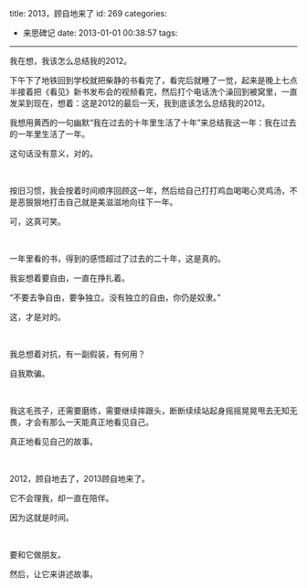 title: 2013，顾自地来了
id: 269
categories:
  - 来思碑记
date: 2013-01-01 00:38:57
tags:
---

我在想，我该怎么总结我的2012。

下午下了地铁回到学校就把柴静的书看完了，看完后就睡了一觉，起来是晚上七点半接着把《看见》新书发布会的视频看完，然后打个电话洗个澡回到被窝里，一直发呆到现在，想着：这是2012的最后一天，我到底该怎么总结我的2012。

我想用黄西的一句幽默“我在过去的十年里生活了十年”来总结我这一年：我在过去的一年里生活了一年。

这句话没有意义，对的。

&nbsp;

按旧习惯，我会按着时间顺序回顾这一年，然后给自己打打鸡血喝喝心灵鸡汤，不是恶狠狠地打击自己就是美滋滋地向往下一年。

可，这真可笑。

&nbsp;

一年里看的书，得到的感悟超过了过去的二十年，这是真的。

我妄想着要自由，一直在挣扎着。

“不要去争自由，要争独立。没有独立的自由，你仍是奴隶。”

这，才是对的。

&nbsp;

我总想着对抗，有一副假装，有何用？

自我欺骗。

&nbsp;

我这毛孩子，还需要磨练，需要继续摔跟头，断断续续站起身摇摇晃晃甩去无知无畏，才会有那么一天能真正地看见自己。

真正地看见自己的故事。

&nbsp;

2012，顾自地去了，2013顾自地来了。

它不会理我，却一直在陪伴。

因为这就是时间。

&nbsp;

要和它做朋友。

然后，让它来讲述故事。

&nbsp;